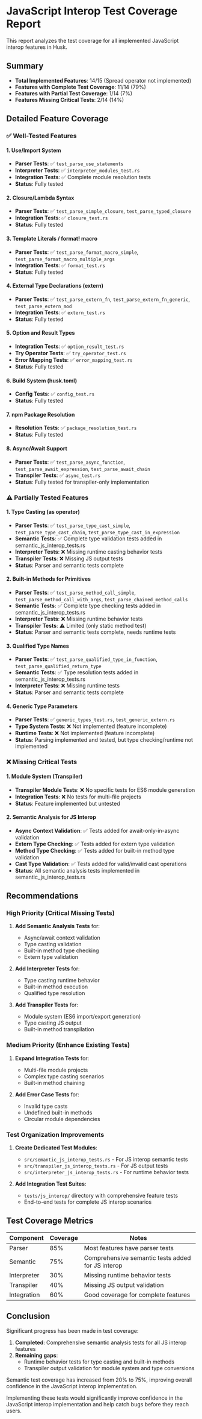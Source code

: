 # JavaScript Interop Test Coverage Report

This report analyzes the test coverage for all implemented JavaScript interop features in Husk.

## Summary

- **Total Implemented Features**: 14/15 (Spread operator not implemented)
- **Features with Complete Test Coverage**: 11/14 (79%)
- **Features with Partial Test Coverage**: 1/14 (7%)
- **Features Missing Critical Tests**: 2/14 (14%)

## Detailed Feature Coverage

### ✅ Well-Tested Features

#### 1. Use/Import System
- **Parser Tests**: ✅ `test_parse_use_statements`
- **Interpreter Tests**: ✅ `interpreter_modules_test.rs`
- **Integration Tests**: ✅ Complete module resolution tests
- **Status**: Fully tested

#### 2. Closure/Lambda Syntax
- **Parser Tests**: ✅ `test_parse_simple_closure`, `test_parse_typed_closure`
- **Integration Tests**: ✅ `closure_test.rs`
- **Status**: Fully tested

#### 3. Template Literals / format! macro
- **Parser Tests**: ✅ `test_parse_format_macro_simple`, `test_parse_format_macro_multiple_args`
- **Integration Tests**: ✅ `format_test.rs`
- **Status**: Fully tested

#### 4. External Type Declarations (extern)
- **Parser Tests**: ✅ `test_parse_extern_fn`, `test_parse_extern_fn_generic`, `test_parse_extern_mod`
- **Integration Tests**: ✅ `extern_test.rs`
- **Status**: Fully tested

#### 5. Option and Result Types
- **Integration Tests**: ✅ `option_result_test.rs`
- **Try Operator Tests**: ✅ `try_operator_test.rs`
- **Error Mapping Tests**: ✅ `error_mapping_test.rs`
- **Status**: Fully tested

#### 6. Build System (husk.toml)
- **Config Tests**: ✅ `config_test.rs`
- **Status**: Fully tested

#### 7. npm Package Resolution
- **Resolution Tests**: ✅ `package_resolution_test.rs`
- **Status**: Fully tested

#### 8. Async/Await Support
- **Parser Tests**: ✅ `test_parse_async_function`, `test_parse_await_expression`, `test_parse_await_chain`
- **Transpiler Tests**: ✅ `async_test.rs`
- **Status**: Fully tested for transpiler-only implementation

### ⚠️ Partially Tested Features

#### 1. Type Casting (as operator)
- **Parser Tests**: ✅ `test_parse_type_cast_simple`, `test_parse_type_cast_chain`, `test_parse_type_cast_in_expression`
- **Semantic Tests**: ✅ Complete type validation tests added in semantic_js_interop_tests.rs
- **Interpreter Tests**: ❌ Missing runtime casting behavior tests
- **Transpiler Tests**: ❌ Missing JS output tests
- **Status**: Parser and semantic tests complete

#### 2. Built-in Methods for Primitives
- **Parser Tests**: ✅ `test_parse_method_call_simple`, `test_parse_method_call_with_args`, `test_parse_chained_method_calls`
- **Semantic Tests**: ✅ Complete type checking tests added in semantic_js_interop_tests.rs
- **Interpreter Tests**: ❌ Missing runtime behavior tests
- **Transpiler Tests**: ⚠️ Limited (only static method test)
- **Status**: Parser and semantic tests complete, needs runtime tests

#### 3. Qualified Type Names
- **Parser Tests**: ✅ `test_parse_qualified_type_in_function`, `test_parse_qualified_return_type`
- **Semantic Tests**: ✅ Type resolution tests added in semantic_js_interop_tests.rs
- **Interpreter Tests**: ❌ Missing runtime tests
- **Status**: Parser and semantic tests complete

#### 4. Generic Type Parameters
- **Parser Tests**: ✅ `generic_types_test.rs`, `test_generic_extern.rs`
- **Type System Tests**: ❌ Not implemented (feature incomplete)
- **Runtime Tests**: ❌ Not implemented (feature incomplete)
- **Status**: Parsing implemented and tested, but type checking/runtime not implemented

### ❌ Missing Critical Tests

#### 1. Module System (Transpiler)
- **Transpiler Module Tests**: ❌ No specific tests for ES6 module generation
- **Integration Tests**: ❌ No tests for multi-file projects
- **Status**: Feature implemented but untested

#### 2. Semantic Analysis for JS Interop
- **Async Context Validation**: ✅ Tests added for await-only-in-async validation
- **Extern Type Checking**: ✅ Tests added for extern type validation
- **Method Type Checking**: ✅ Tests added for built-in method type validation
- **Cast Type Validation**: ✅ Tests added for valid/invalid cast operations
- **Status**: All semantic analysis tests implemented in semantic_js_interop_tests.rs

## Recommendations

### High Priority (Critical Missing Tests)

1. **Add Semantic Analysis Tests** for:
   - Async/await context validation
   - Type casting validation
   - Built-in method type checking
   - Extern type validation

2. **Add Interpreter Tests** for:
   - Type casting runtime behavior
   - Built-in method execution
   - Qualified type resolution

3. **Add Transpiler Tests** for:
   - Module system (ES6 import/export generation)
   - Type casting JS output
   - Built-in method transpilation

### Medium Priority (Enhance Existing Tests)

1. **Expand Integration Tests** for:
   - Multi-file module projects
   - Complex type casting scenarios
   - Built-in method chaining

2. **Add Error Case Tests** for:
   - Invalid type casts
   - Undefined built-in methods
   - Circular module dependencies

### Test Organization Improvements

1. **Create Dedicated Test Modules**:
   - `src/semantic_js_interop_tests.rs` - For JS interop semantic tests
   - `src/transpiler_js_interop_tests.rs` - For JS output tests
   - `src/interpreter_js_interop_tests.rs` - For runtime behavior tests

2. **Add Integration Test Suites**:
   - `tests/js_interop/` directory with comprehensive feature tests
   - End-to-end tests for complete JS interop scenarios

## Test Coverage Metrics

| Component | Coverage | Notes |
|-----------|----------|-------|
| Parser | 85% | Most features have parser tests |
| Semantic | 75% | Comprehensive semantic tests added for JS interop |
| Interpreter | 30% | Missing runtime behavior tests |
| Transpiler | 40% | Missing JS output validation |
| Integration | 60% | Good coverage for complete features |

## Conclusion

Significant progress has been made in test coverage:

1. **Completed**: Comprehensive semantic analysis tests for all JS interop features
2. **Remaining gaps**: 
   - Runtime behavior tests for type casting and built-in methods
   - Transpiler output validation for module system and type conversions

Semantic test coverage has increased from 20% to 75%, improving overall confidence in the JavaScript interop implementation.

Implementing these tests would significantly improve confidence in the JavaScript interop implementation and help catch bugs before they reach users.